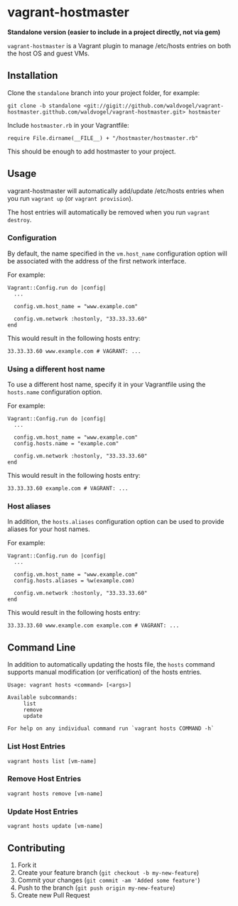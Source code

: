 # vagrant-hostmaster

**Standalone version (easier to include in a project directly, not via gem)**

`vagrant-hostmaster` is a Vagrant plugin to manage /etc/hosts entries on both the host OS and guest VMs.

## Installation

Clone the `standalone` branch into your project folder, for example:

    git clone -b standalone <git://gigit://github.com/waldvogel/vagrant-hostmaster.gitthub.com/waldvogel/vagrant-hostmaster.git> hostmaster

Include `hostmaster.rb` in your Vagrantfile:

    require File.dirname(__FILE__) + "/hostmaster/hostmaster.rb"

This should be enough to add hostmaster to your project.

## Usage

vagrant-hostmaster will automatically add/update /etc/hosts entries when you run `vagrant up`
(or `vagrant provision`).

The host entries will automatically be removed when you run `vagrant destroy`.

### Configuration

By default, the name specified in the `vm.host_name` configuration option will be associated
with the address of the first network interface.

For example:

    Vagrant::Config.run do |config|
      ...

      config.vm.host_name = "www.example.com"

      config.vm.network :hostonly, "33.33.33.60"
    end

This would result in the following hosts entry:

    33.33.33.60 www.example.com # VAGRANT: ...

### Using a different host name
  
To use a different host name, specify it in your Vagrantfile using the `hosts.name` configuration
option.

For example:

    Vagrant::Config.run do |config|
      ...

      config.vm.host_name = "www.example.com"
      config.hosts.name = "example.com"

      config.vm.network :hostonly, "33.33.33.60"
    end

This would result in the following hosts entry:

    33.33.33.60 example.com # VAGRANT: ...

### Host aliases

In addition, the `hosts.aliases` configuration option can be used to provide aliases for your host names.

For example:

    Vagrant::Config.run do |config|
      ...

      config.vm.host_name = "www.example.com"
      config.hosts.aliases = %w(example.com)

      config.vm.network :hostonly, "33.33.33.60"
    end

This would result in the following hosts entry:

    33.33.33.60 www.example.com example.com # VAGRANT: ...

## Command Line

In addition to automatically updating the hosts file, the `hosts` command supports manual
modification (or verification) of the hosts entries.

    Usage: vagrant hosts <command> [<args>]

    Available subcommands:
         list
         remove
         update

    For help on any individual command run `vagrant hosts COMMAND -h`

### List Host Entries

    vagrant hosts list [vm-name]

### Remove Host Entries

    vagrant hosts remove [vm-name]

### Update Host Entries

    vagrant hosts update [vm-name]

## Contributing

1. Fork it
2. Create your feature branch (`git checkout -b my-new-feature`)
3. Commit your changes (`git commit -am 'Added some feature'`)
4. Push to the branch (`git push origin my-new-feature`)
5. Create new Pull Request
